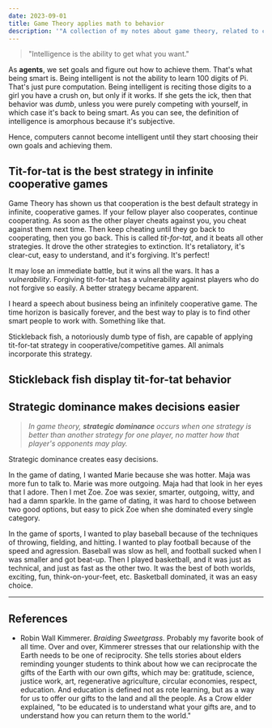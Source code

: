 ```yaml
---
date: 2023-09-01
title: Game Theory applies math to behavior
description: '"A collection of my notes about game theory, related to cooperative games, stickleback fish, and nonfiction botany books."'
---
```


> "Intelligence is the ability to get what you want."

As **agents**, we set goals and figure out how to achieve them. That's what being smart is. Being intelligent is not the ability to learn 100 digits of Pi. That's just pure computation. Being intelligent is reciting those digits to a girl you have a crush on, but only if it works. If she gets the ick, then that behavior was *dumb*, unless you were purely competing with yourself, in which case it's back to being smart. As you can see, the definition of intelligence is amorphous because it's subjective.

Hence, computers cannot become intelligent until they start choosing their own goals and achieving them.
## Tit-for-tat is the best strategy in infinite cooperative games
Game Theory has shown us that cooperation is the best default strategy in infinite, cooperative games. If your fellow player also cooperates, continue cooperating. As soon as the other player cheats against you, you cheat against them next time. Then keep cheating until they go back to cooperating, then you go back. This is called *tit-for-tat*, and it beats all other strategies. It drove the other strategies to extinction. It's retaliatory, it's clear-cut, easy to understand, and it's forgiving. It's perfect!

It may lose an immediate battle, but it wins all the wars. It has a *vulnerability*. Forgiving tit-for-tat has a vulnerability against players who do not forgive so easily. A better strategy became apparent.

I heard a speech about business being an infinitely cooperative game. The time horizon is basically forever, and the best way to play is to find other smart people to work with. Something like that.

Stickleback fish, a notoriously dumb type of fish, are capable of applying tit-for-tat strategy in cooperative/competitive games. All animals incorporate this strategy.

## Stickleback fish display tit-for-tat behavior

## Strategic dominance makes decisions easier
> *In game theory, **strategic dominance** occurs when one strategy is better than another strategy for one player, no matter how that player's opponents may play.*

Strategic dominance creates easy decisions.

In the game of dating, I wanted Marie because she was hotter. Maja was more fun to talk to. Marie was more outgoing. Maja had that look in her eyes that I adore. Then I met Zoe. Zoe was sexier, smarter, outgoing, witty, and had a damn sparkle. In the game of dating, it was hard to choose between two good options, but easy to pick Zoe when she dominated every single category. 

In the game of sports, I wanted to play baseball because of the techniques of throwing, fielding, and hitting. I wanted to play football because of the speed and agression. Baseball was slow as hell, and football sucked when I was smaller and got beat-up. Then I played basketball, and it was just as technical, and just as fast as the other two. It was the best of both worlds, exciting, fun, think-on-your-feet, etc. Basketball dominated, it was an easy choice.

---
## References
- Robin Wall Kimmerer. *Braiding Sweetgrass*. Probably my favorite book of all time. Over and over, Kimmerer stresses that our relationship with the Earth needs to be one of reciprocity. She tells stories about elders reminding younger students to think about how we can reciprocate the gifts of the Earth with our own gifts, which may be: gratitude, science, justice work, art, regenerative agriculture, circular economies, respect, education. And education is defined not as rote learning, but as a way for us to offer our gifts to the land and all the people. As a Crow elder explained, "to be educated is to understand what your gifts are, and to understand how you can return them to the world."